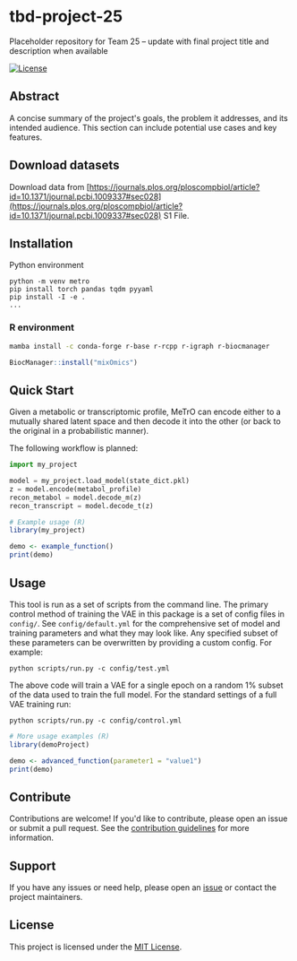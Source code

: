 # tbd-project-25

Placeholder repository for Team 25 – update with final project title and description when available

[![License](https://img.shields.io/badge/license-MIT-blue.svg)](LICENSE)

## Abstract

A concise summary of the project's goals, the problem it addresses, and its intended audience. This section can include potential use cases and key features.

## Download datasets
Download data from [https://journals.plos.org/ploscompbiol/article?id=10.1371/journal.pcbi.1009337#sec028](https://journals.plos.org/ploscompbiol/article?id=10.1371/journal.pcbi.1009337#sec028) S1 File.

## Installation

Python environment
```
python -m venv metro
pip install torch pandas tqdm pyyaml
pip install -I -e .
...
```

### R environment
```bash
mamba install -c conda-forge r-base r-rcpp r-igraph r-biocmanager
```

```R
BiocManager::install("mixOmics")
```

## Quick Start

Given a metabolic or transcriptomic profile, MeTrO can encode either to a mutually shared latent space and then decode it into the other (or back to the original in a probabilistic manner).

The following workflow is planned:

```python
import my_project

model = my_project.load_model(state_dict.pkl)
z = model.encode(metabol_profile)
recon_metabol = model.decode_m(z)
recon_transcript = model.decode_t(z)
```

```r
# Example usage (R)
library(my_project)

demo <- example_function()
print(demo)
```

## Usage

This tool is run as a set of scripts from the command line. The primary control method of training the VAE in this package is a set of config files in `config/`. See `config/default.yml` for the comprehensive set of model and training parameters and what they may look like. Any specified subset of these parameters can be overwritten by providing a custom config. For example:

```
python scripts/run.py -c config/test.yml
```
The above code will train a VAE for a single epoch on a random 1% subset of the data used to train the full model. For the standard settings of a full VAE training run:
```
python scripts/run.py -c config/control.yml
```
```r
# More usage examples (R)
library(demoProject)

demo <- advanced_function(parameter1 = "value1")
print(demo)
```

## Contribute

Contributions are welcome! If you'd like to contribute, please open an issue or submit a pull request. See the [contribution guidelines](CONTRIBUTING.md) for more information.

## Support

If you have any issues or need help, please open an [issue](https://github.com/hackbio-ca/demo-project/issues) or contact the project maintainers.

## License

This project is licensed under the [MIT License](LICENSE).
